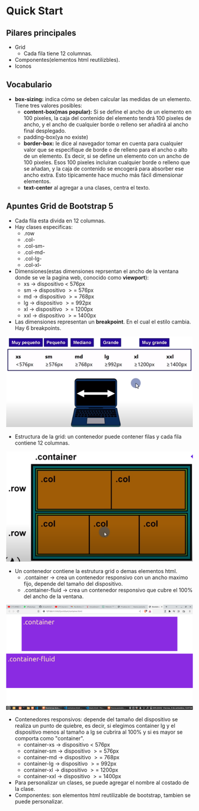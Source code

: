 # Quick Start
## Pilares principales
- Grid
  - Cada fila tiene 12 columnas.
- Componentes(elementos html reutilizbles).
- Iconos
## Vocabulario
- **box-sizing:** indica cómo se deben calcular las medidas de un elemento.  Tiene tres valores posibles:
  - **content-box(mas popular):** Si se define el ancho de un elemento en 100 pixeles, la caja del contenido del elemento tendrá 100 pixeles de ancho, y el ancho de cualquier borde o relleno ser añadirá al ancho final desplegado.
  - padding-box(ya no existe)
  - **border-box:** le dice al navegador tomar en cuenta para cualquier valor que se especifique de borde o de relleno para el ancho o alto de un elemento. Es decir, si se define un elemento con un ancho de 100 pixeles. Esos 100 pixeles incluíran cualquier borde o relleno que se añadan, y la caja de contenido se encogerá para absorber ese ancho extra. Esto típicamente hace mucho más fácil dimensionar elementos.
  - **text-center** al agregar a una clases, centra el texto.

## Apuntes Grid de Bootstrap 5
- Cada fila esta divida en 12 columnas.
- Hay clases especificas:
  - .row
  - .col-
  - .col-sm-
  - .col-md-
  - .col-lg-
  - .col-xl-
- Dimensiones(estas dimensiones reprsentan el ancho de la ventana donde se ve la pagina web, conocido como **viewport**):
  - xs -> dispositivo $<$ 576px
  - sm -> dispositivo $>=$ 576px
  - md -> dispositivo $>=$ 768px
  - lg -> dispositivo $>=$ 992px
  - xl -> dispositivo $>=$ 1200px
  - xxl -> dispositivo $>=$ 1400px
- Las dimensiones representan un **breakpoint**. En el cual el estilo cambia. Hay 6 breakpoints.

![Tabla de dimensiones](images/Tabladimensiones.jpg)
- Estructura de la grid: un contenedor puede contener filas y cada fila contiene 12 columnas.
    
    
![Estructura grid](./images/EstrucuturaGrid.png)
- Un contenedor contiene la estrutura grid o demas elementos html.
  - .container -> crea un contenedor responsivo con un ancho maximo fijo, depende del tamaño del dispositivo.
  - .container-fluid -> crea un contenedor responsivo que cubre el 100% del ancho de la ventana.
    
![Container y container fluid](images/container.png)
- Contenedores responsivos: depende del tamaño del dispositivo se realiza un punto de quiebre, es decir, si elegimos container lg y el dispositivo menos al tamaño a lg se cubrira al 100% y si es mayor se comporta como "container".
  - container-xs -> dispositivo $<$ 576px
  - container-sm -> dispositivo $>=$ 576px
  - container-md -> dispositivo $>=$ 768px
  - container-lg -> dispositivo $>=$ 992px
  - container-xl -> dispositivo $>=$ 1200px
  - container-xxl -> dispositivo $>=$ 1400px
- Para personalizar un clases, se puede agregar el nombre al costado de la clase.
- Componentes: son elementos html reutilizable de bootstrap, tambien se puede personalizar.